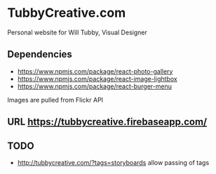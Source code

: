 # TubbyCreative.com

Personal website for Will Tubby, Visual Designer

## Dependencies

- https://www.npmjs.com/package/react-photo-gallery
- https://www.npmjs.com/package/react-image-lightbox
- https://www.npmjs.com/package/react-burger-menu


Images are pulled from Flickr API

## URL https://tubbycreative.firebaseapp.com/


## TODO

- http://tubbycreative.com/?tags=storyboards allow passing of tags

